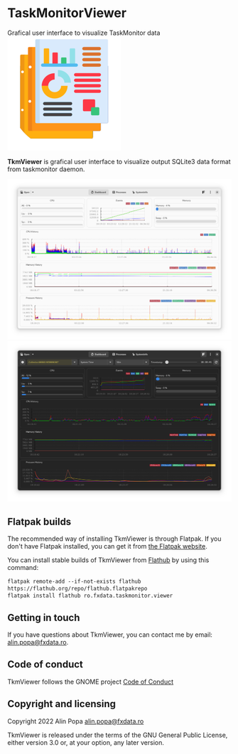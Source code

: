 TaskMonitorViewer
=======
Grafical user interface to visualize TaskMonitor data
![Application icon](./data/icons/hicolor/scalable/apps/ro.fxdata.taskmonitor.viewer.svg)

**TkmViewer** is grafical user interface to visualize output SQLite3 data format from taskmonitor daemon.

![Screenshot 1](./data/screenshots/tkmviewer-1.png)
![Screesnhot 2](./data/screenshots/tkmviewer-4.png)

Flatpak builds
--------------

The recommended way of installing TkmViewer is through Flatpak. If you don't have
Flatpak installed, you can get it from [the Flatpak website](https://flatpak.org/setup).

You can install stable builds of TkmViewer from [Flathub](https://flathub.org)
by using this command:

    flatpak remote-add --if-not-exists flathub https://flathub.org/repo/flathub.flatpakrepo
    flatpak install flathub ro.fxdata.taskmonitor.viewer

Getting in touch
----------------
If you have questions about TkmViewer, you can contact me by email: alin.popa@fxdata.ro.

Code of conduct
---------------

TkmViewer follows the GNOME project [Code of Conduct](./code-of-conduct.md)

Copyright and licensing
-----------------------

Copyright 2022  Alin Popa <alin.popa@fxdata.ro>

TkmViewer is released under the terms of the GNU General Public License, either
version 3.0 or, at your option, any later version.





